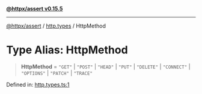 [**@httpx/assert v0.15.5**](../../README.md)

***

[@httpx/assert](../../README.md) / [http.types](../README.md) / HttpMethod

# Type Alias: HttpMethod

> **HttpMethod** = `"GET"` \| `"POST"` \| `"HEAD"` \| `"PUT"` \| `"DELETE"` \| `"CONNECT"` \| `"OPTIONS"` \| `"PATCH"` \| `"TRACE"`

Defined in: [http.types.ts:1](https://github.com/belgattitude/httpx/blob/7903e9ebf18607df55b9a2972c85cfc54f82587a/packages/assert/src/http.types.ts#L1)
